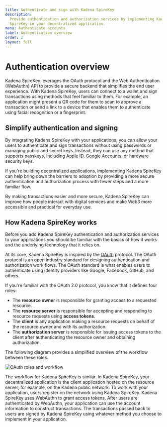 ```yaml
---
title: Authenticate and sign with Kadena SpireKey
description:
  Provide authentication and authorization services by implementing Kadena
  SpireKey in your decentralized application.
menu: Authenticate accounts
label: Authentication overview
order: 2
layout: full
---
```


# Authentication overview

Kadena SpireKey leverages the OAuth protocol and the Web Authentication (WebAuthn) API to provide a secure backend that simplifies the end user experience. 
With Kadena SpireKey, users can connect to a wallet and sign transactions using methods that feel familiar to them. 
For example, an application might present a QR code for them to scan to approve a transaction or send a link to a device that enables them to authenticate using facial recognition or a fingerprint.

## Simplify authentication and signing

By integrating Kadena SpireKey with your applications, you can allow your users to authenticate and sign transactions without using passwords or managing public and secret keys.
Instead, they can use any method that supports passkeys, including Apple ID, Google Accounts, or hardware security keys.

If you're building decentralized applications, implementing Kadena SpireKey can
help bring down the barriers to adoption by providing a more secure
authentication and authorization process with fewer steps and a more familiar
flow.

By making transactions easier and more secure, Kadena SpireKey can improve how
people interact with digital services and make Web3 more accessible and
practical for everyday use.

## How Kadena SpireKey works

Before you add Kadena SpireKey authentication and authorization services to your
applications you should be familiar with the basics of how it works and the
underlying technology that it relies on.

At its core, Kadena SpireKey is inspired by the [OAuth](https://oauth.net/2/)
protocol. The OAuth protocol is an open industry standard for designing
authentication and authorization work flows. The OAuth standard is what enables
users to authenticate using identity providers like Google, Facebook, GitHub,
and others.

If you're familiar with the OAuth 2.0 protocol, you know that it defines four
roles:

- The **resource owner** is responsible for granting access to a requested
  resource.
- The **resource server** is responsible for accepting and responding to
  resource requests using **access tokens**.
- The **client** is any application making a resource requests on behalf of the
  resource owner and with its authorization.
- The **authorization server** is responsible for issuing access tokens to the
  client after authenticating the resource owner and obtaining authorization.

The following diagram provides a simplified overview of the workflow between
these roles.

![OAuth roles and workflow](/assets/docs/oauth-diagram.png)

The workflow for Kadena SpireKey is similar. In Kadena SpireKey, your decentralized application is the client application hosted on the resource server, for example, on the Kadena public network. 
To work with your application, users register on the network using Kadena SpireKey. 
Kadena SpireKey uses WebAuthn to grant access tokens. 
After users are authenticated by WebAuthn, your application can use the account information to construct transactions. 
The transactions passed back to users are signed by Kadena SpireKey using whatever method you choose to implement in your application.
